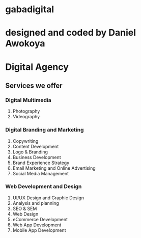 # gabadigital
# designed and coded by Daniel Awokoya
# Digital Agency

## Services we offer
### Digital Multimedia
1. Photography
2. Videography

### Digital Branding and Marketing
1. Copywriting
2. Content Development
3. Logo & Branding
4. Business Development
5. Brand Experience Strategy
1. Email Marketing and Online Advertising
3. Social Media Management

### Web Development and Design
1. UI/UX Design and Graphic Design
2. Analysis and planning
3. SEO & SEM
4. Web Design
5. eCommerce Development
6. Web App Development
7. Mobile App Development

